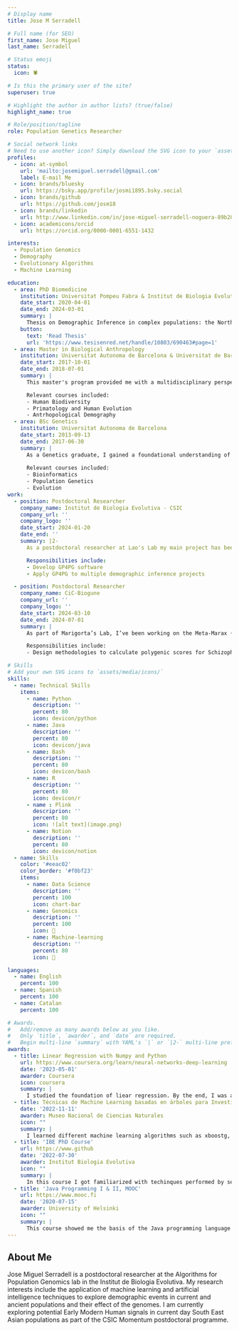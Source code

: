 ```yaml
---
# Display name
title: Jose M Serradell

# Full name (for SEO)
first_name: Jose Miguel
last_name: Serradell

# Status emoji
status:
  icon: 🕷

# Is this the primary user of the site?
superuser: true

# Highlight the author in author lists? (true/false)
highlight_name: true

# Role/position/tagline
role: Population Genetics Researcher

# Social network links
# Need to use another icon? Simply download the SVG icon to your `assets/media/icons/` folder.
profiles:
  - icon: at-symbol
    url: 'mailto:josemiguel.serradell@gmail.com'
    label: E-mail Me
  - icon: brands/bluesky
    url: https://bsky.app/profile/josmi1895.bsky.social
  - icon: brands/github
    url: https://github.com/josm18
  - icon: brands/linkedin
    url: http://www.linkedin.com/in/jose-miguel-serradell-noguera-89b20b171
  - icon: academicons/orcid
    url: https://orcid.org/0000-0001-6551-1432

interests:
  - Population Genomics
  - Demography
  - Evolutionary Algorithms
  - Machine Learning

education:
  - area: PhD Biomedicine
    institution: Universitat Pompeu Fabra & Institut de Biologia Evolutiva
    date_start: 2020-04-01
    date_end: 2024-03-01
    summary: |
      Thesis on Demographic Inference in complex populations: the North African case. Supervised by [Dr. David Comas & Dr. Oscar Lao]. Contributions published in 2 papers in *Genome Biology* and *Human Molecular Genetics*.
    button:
      text: 'Read Thesis'
      url: 'https://www.tesisenred.net/handle/10803/690463#page=1'
  - area: Master in Biological Anthropology
    institution: Universitat Autonoma de Barcelona & Universitat de Barcelona
    date_start: 2017-10-01
    date_end: 2018-07-01
    summary: |
      This master's program provided me with a multidisciplinary perspective on anthropological studies. With a background in population genetics, it allowed me to explore human evolution through social and archaeological lenses while also deepening my expertise in population genetics.

      Relevant courses included:
      - Human Biodiversity
      - Primatology and Human Evolution
      - Antrhopological Demography
  - area: BSc Genetics
    institution: Universitat Autonoma de Barcelona
    date_start: 2013-09-13
    date_end: 2017-06-30
    summary: |
      As a Genetics graduate, I gained a foundational understanding of the genetics of life, from the molecular structure of DNA to evolution and speciation. The degree offered a multidisciplinary approach, covering classical genetics, population genetics, bioinformatics, cancer genetics, and diagnostics.
      
      Relevant courses included:
      - Bioinformatics
      - Population Genetics
      - Evolution
work:
  - position: Postdoctoral Researcher
    company_name: Institut de Biologia Evolutiva - CSIC
    company_url: ''
    company_logo: ''
    date_start: 2024-01-20
    date_end: ''
    summary: |2-
      As a postdoctoral researcher at Lao's Lab my main project has been deciphering the demographic history of Southeast Asian populations with interest in the effect of Early Modern Human and Denisova Introgression to current day human populations in Asia applying ABC-DL & GP4GP.

      Responsibilities include:
      - Develop GP4PG software
      - Apply GP4PG to multiple demographic inference projects

  - position: Postdoctoral Researcher
    company_name: CiC-Biogune
    company_url: ''
    company_logo: ''
    date_start: 2024-03-10
    date_end: 2024-07-01
    summary: |
      As part of Marigorta’s Lab, I’ve been working on the Meta-Marax (MM) haplotype-GWAS project, producing the Polygenic Risk Scores for the probabilities obtained by MM.

      Responsibilities include:
      - Design methodologies to calculate polygenic scores for Schizophrenia using haplotype-based GWAS

# Skills
# Add your own SVG icons to `assets/media/icons/`
skills:
  - name: Technical Skills
    items:
      - name: Python
        description: ''
        percent: 80
        icon: devicon/python
      - name: Java
        description: ''
        percent: 80
        icon: devicon/java
      - name: Bash
        description: ''
        percent: 80
        icon: devicon/bash
      - name: R
        description: ''
        percent: 80
        icon: devicon/r
      - name : Plink 
        descriprion: '' 
        percent: 80
        icon: ![alt text](image.png)
      - name: Notion
        description: ''
        percent: 80
        icon: devicon/notion
  - name: Skills
    color: '#eeac02'
    color_border: '#f0bf23'
    items:
      - name: Data Science
        description: ''
        percent: 100
        icon: chart-bar
      - name: Genomics
        description: ''
        percent: 100
        icon: 🧬
      - name: Machine-learning
        description: ''
        percent: 80
        icon: 🤖

languages:
  - name: English
    percent: 100
  - name: Spanish
    percent: 100
  - name: Catalan
    percent: 100

# Awards.
#   Add/remove as many awards below as you like.
#   Only `title`, `awarder`, and `date` are required.
#   Begin multi-line `summary` with YAML's `|` or `|2-` multi-line prefix and indent 2 spaces below.
awards:
  - title: Linear Regression with Numpy and Python
    url: https://www.coursera.org/learn/neural-networks-deep-learning
    date: '2023-05-01'
    awarder: Coursera
    icon: coursera
    summary: |
      I studied the foundation of liear regression. By the end, I was able to apply perform linear regression analysis in Python.
  - title: Técnicas de Machine Learning basadas en árboles para Investigación científica con R
    date: '2022-11-11'
    awarder: Museo Nacional de Ciencias Naturales
    icon: ""
    summary: |
      I learned different machine learning algorithms such as xboostg, random forest appliying them to sample biological data
  - title: 'IBE PhD Course'
    url: https://www.github
    date: '2022-07-30'
    awarder: Institut Biologia Evolutiva
    icon: ""
    summary: |
      In this course I got familiarized with techinques performed by several of my colleagues during their PhD as well as grasping a basic knowledge of the different research topics performed in the institute.
  - title: 'Java Programming I & II, MOOC'
    url: https://www.mooc.fi
    date: '2020-07-15'
    awarder: University of Helsinki
    icon: ""
    summary: |
      This course showed me the basis of the Java programming language as well as helping me understand object oriented programming.
---
```


## About Me

Jose Miguel Serradell is a postdoctoral researcher at the Algorithms for Population Genomics lab in the Institut de Biologia Evolutiva. My research interests include the application of machine learning and artificial intelligence techniques to explore demographic events in current and ancient populations and their effect of the genomes. I am  currently exploring potential Early Modern Human signals in current day South East Asian populations as part of the CSIC Momentum postdoctoral programme.
